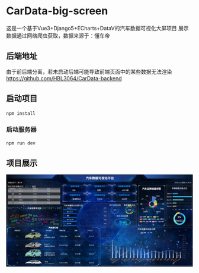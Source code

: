 # CarData-big-screen

这是一个基于Vue3+Django5+ECharts+DataV的汽车数据可视化大屏项目
展示数据通过网络爬虫获取，数据来源于：懂车帝

## 后端地址
由于前后端分离，若未启动后端可能导致前端页面中的某些数据无法渲染
https://github.com/HBL3064/CarData-backend

## 启动项目

```sh
npm install
```

### 启动服务器

```sh
npm run dev
```

## 项目展示

![alt text](image.png)

